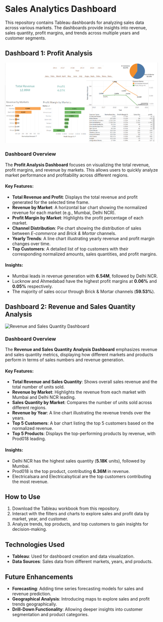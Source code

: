 # Sales Analytics Dashboard

This repository contains Tableau dashboards for analyzing sales data across various markets. The dashboards provide insights into revenue, sales quantity, profit margins, and trends across multiple years and customer segments.

## Dashboard 1: Profit Analysis

![Profit Analysis Dashboard](https://github.com/thilaksai2481/Buisness-Insights--using-Tableau-SQL-/blob/c48a8d02431193c781516a1f92d4f611e6e68386/Tableau%20Dashbpard%20Profit%20Analysis.png)

### Dashboard Overview
The **Profit Analysis Dashboard** focuses on visualizing the total revenue, profit margins, and revenue by markets. This allows users to quickly analyze market performance and profitability across different regions.

#### Key Features:
- **Total Revenue and Profit**: Displays the total revenue and profit generated for the selected time frame.
- **Revenue by Market**: A horizontal bar chart showing the normalized revenue for each market (e.g., Mumbai, Delhi NCR).
- **Profit Margin by Market**: Highlights the profit percentage of each market.
- **Channel Distribution**: Pie chart showing the distribution of sales between *E-commerce* and *Brick & Mortar* channels.
- **Yearly Trends**: A line chart illustrating yearly revenue and profit margin changes over time.
- **Top Customers**: A detailed list of top customers with their corresponding normalized amounts, sales quantities, and profit margins.

#### Insights:
- Mumbai leads in revenue generation with **6.54M**, followed by Delhi NCR.
- Lucknow and Ahmedabad have the highest profit margins at **0.06%** and **0.05%** respectively.
- The majority of sales occur through Brick & Mortar channels (**59.53%**).

## Dashboard 2: Revenue and Sales Quantity Analysis

![Revenue and Sales Quantity Dashboard]()

### Dashboard Overview
The **Revenue and Sales Quantity Analysis Dashboard** emphasizes revenue and sales quantity metrics, displaying how different markets and products perform in terms of sales numbers and revenue generation.

#### Key Features:
- **Total Revenue and Sales Quantity**: Shows overall sales revenue and the total number of units sold.
- **Revenue by Market**: Highlights the revenue from each market with Mumbai and Delhi NCR leading.
- **Sales Quantity by Market**: Compares the number of units sold across different regions.
- **Revenue by Year**: A line chart illustrating the revenue trends over the years.
- **Top 5 Customers**: A bar chart listing the top 5 customers based on the normalized revenue.
- **Top 5 Products**: Displays the top-performing products by revenue, with Prod018 leading.

#### Insights:
- Delhi NCR has the highest sales quantity (**5.18K** units), followed by Mumbai.
- Prod018 is the top product, contributing **6.36M** in revenue.
- Electricalsara and Electricalsytical are the top customers contributing the most revenue.

## How to Use
1. Download the Tableau workbook from this repository.
2. Interact with the filters and charts to explore sales and profit data by market, year, and customer.
3. Analyze trends, top products, and top customers to gain insights for decision-making.

## Technologies Used
- **Tableau**: Used for dashboard creation and data visualization.
- **Data Sources**: Sales data from different markets, years, and products.

## Future Enhancements
- **Forecasting**: Adding time series forecasting models for sales and revenue prediction.
- **Geographical Analysis**: Introducing maps to explore sales and profit trends geographically.
- **Drill-Down Functionality**: Allowing deeper insights into customer segmentation and product categories.
